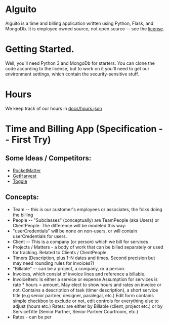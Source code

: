 # Alguito
Alguito is a time and billing application written using Python, Flask, and MongoDb.  It is employee owned source, not open source -- see the [license](LICENSE.md).

# Getting Started.
Well, you'll need Python 3 and MongoDb for starters.  You can clone the code according to the license, but to work on it you'll
need to get our environment settings, which contain the security-sensitive stuff.

# Hours 
We keep track of our hours in [docs/hours.json](docs/hours.json)

# Time and Billing App (Specification -- First Try)

## Some Ideas / Competitors:

* [RocketMatter](https://www.rocketmatter.com/law-office-management-software/)
* [GetHarvest](https://www.getharvest.com)
* [Toggle](https://toggl.com)

## Concepts:

* Team -- this is our customer's employees or associates, the folks doing the billing
* People -- "Subclasses" (conceptually) are TeamPeople (aka Users) or ClientPeople.  The difference will be modeled this way:
* 	"userCredentials" will be none on non-users, or will contain userCredentials for users.
* Client -- This is a company (or person) which we bill for services
* Projects / Matters - a body of work that can be billed separately or used for tracking.  Related to Clients / ClientPeople.
* Timers (Description, plus 1-N dates and times.  Second precision but may need rounding rules for invoices?)
* "Billable" -- can be a project, a company, or a person.  
* Invoices, which consist of invoice lines and reference a billable.
* InvoiceItem:
	Is either a service or expense
	Assumption for services is rate * hours = amount.  May elect to show hours and rates on invoice or not.
	Contains a description of task (timer description), a short service title (e.g senior partner, designer, paralegal, etc.)
	Edit form contains simple checkbox to exclude or not, edit controls for everything else to adjust (hours etc.)
Rates:
	are either by Billable (client, project etc.) or by ServiceTitle (Senior Partner, Senior Partner Courtroom, etc.)
* Rates - can be per

